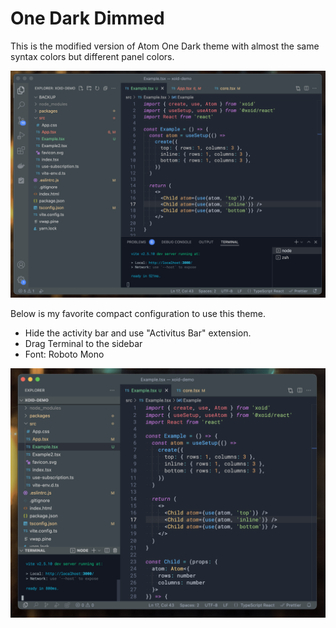 # One Dark Dimmed

This is the modified version of Atom One Dark theme with almost the same syntax colors but different panel colors.

![Preview](screen.png)

Below is my favorite compact configuration to use this theme.

- Hide the activity bar and use "Activitus Bar" extension.
- Drag Terminal to the sidebar
- Font: Roboto Mono

![Preview 2](screen2.png)